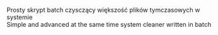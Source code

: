 Prosty skrypt batch czysczący większość plików tymczasowych w systemie                                                                                                                                                                                                          
Simple and advanced at the same time system cleaner written in batch
